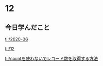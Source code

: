 # 12

## 今日学んだこと

[til/2020\-06](https://github.com/tokiohamamatsu/til/blob/master/tir/2020-06.md#12)

[til/12](https://github.com/tokiohamamatsu/til/blob/master/%E6%B4%BB%E5%8B%95%E8%A8%98%E9%8C%B2/06/12.md)

[til/countを使わないでレコード数を取得する方法](https://github.com/tokiohamamatsu/til/blob/master/SQL/count%E3%82%92%E4%BD%BF%E3%82%8F%E3%81%AA%E3%81%84%E3%81%A7%E3%83%AC%E3%82%B3%E3%83%BC%E3%83%89%E6%95%B0%E3%82%92%E5%8F%96%E5%BE%97%E3%81%99%E3%82%8B%E6%96%B9%E6%B3%95.md)